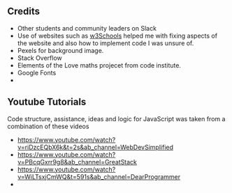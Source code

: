 ## Credits

- Other students and community leaders on Slack
- Use of websites such as [w3Schools](https://www.w3schools.com/) helped me with fixing aspects of the website and also how to implement code I was unsure of.
- Pexels for background image.
- Stack Overflow
- Elements of the Love maths projecet from code institute.
- Google Fonts
- 

## Youtube Tutorials

Code structure, assistance, ideas and logic for JavaScript was taken from a combination of these videos

- <https://www.youtube.com/watch?v=riDzcEQbX6k&t=2s&ab_channel=WebDevSimplified>
- <https://www.youtube.com/watch?v=PBcqGxrr9g8&ab_channel=GreatStack>
- <https://www.youtube.com/watch?v=WiLTsxjCmWQ&t=591s&ab_channel=DearProgrammer>
- 
